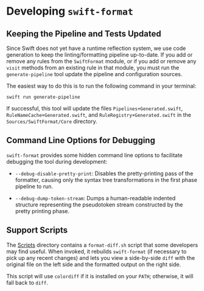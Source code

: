 # Developing `swift-format`

## Keeping the Pipeline and Tests Updated

Since Swift does not yet have a runtime reflection system, we use code
generation to keep the linting/formatting pipeline up-to-date. If you add or
remove any rules from the `SwiftFormat` module, or if you add or remove
any `visit` methods from an existing rule in that module, you must run the
`generate-pipeline` tool update the pipeline and configuration sources.

The easiest way to do this is to run the following command in your terminal:

```shell
swift run generate-pipeline
```

If successful, this tool will update the files `Pipelines+Generated.swift`,
`RuleNameCache+Generated.swift`, and `RuleRegistry+Generated.swift` in
the `Sources/SwiftFormat/Core` directory.

## Command Line Options for Debugging

`swift-format` provides some hidden command line options to facilitate
debugging the tool during development:

* `--debug-disable-pretty-print`: Disables the pretty-printing pass of the
  formatter, causing only the syntax tree transformations in the first phase
  pipeline to run.

* `--debug-dump-token-stream`: Dumps a human-readable indented structure
  representing the pseudotoken stream constructed by the pretty printing
  phase.

## Support Scripts

The [Scripts](../Scripts) directory contains a `format-diff.sh` script
that some developers may find useful. When invoked, it rebuilds
`swift-format` (if necessary to pick up any recent changes) and lets
you view a side-by-side `diff` with the original file on the left side
and the formatted output on the right side.

This script will use `colordiff` if it is installed on your `PATH`;
otherwise, it will fall back to `diff`.

